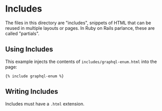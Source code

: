 # Includes

The files in this directory are "includes", snippets of HTML that can be 
reused in multiple layouts or pages. In Ruby on Rails parlance, these are 
called "partials".

## Using Includes

This example injects the contents of `includes/graphql-enum.html` into the 
page:

```
{% include graphql-enum %}
```

## Writing Includes

Includes must have a `.html` extension.